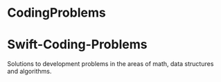 # CodingProblems

# Swift-Coding-Problems
Solutions to development problems in the areas of math, data structures and algorithms.
